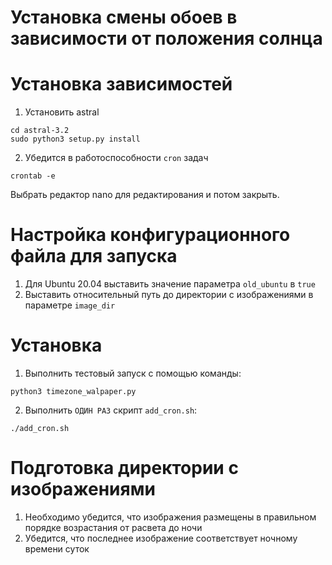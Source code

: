 # Установка смены обоев в зависимости от положения солнца

# Установка зависимостей

1. Установить astral
```shell
cd astral-3.2 
sudo python3 setup.py install
```

2. Убедится в работоспособности `cron` задач

```shell
crontab -e
```
Выбрать редактор nano для редактирования и потом закрыть.

# Настройка конфигурационного файла для запуска

1. Для Ubuntu 20.04 выставить значение параметра `old_ubuntu` в `true`
2. Выставить относительный путь до директории с изображениями в параметре `image_dir`

# Установка

1. Выполнить тестовый запуск с помощью команды:
```shell
python3 timezone_walpaper.py
```
2. Выполнить `ОДИН РАЗ` скрипт `add_cron.sh`:
```shell
./add_cron.sh
```

# Подготовка директории с изображениями

1. Необходимо убедится, что изображения размещены в правильном порядке возрастания от расвета до ночи
2. Убедится, что последнее изображение соответствует ночному времени суток
